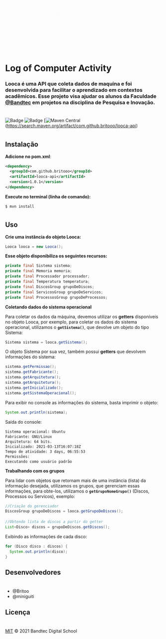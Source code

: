 
[![Looca API](./readme/readmes.gif)]()
# Log of Computer Activity

### **Looca** é uma API que coleta dados de maquina e foi desenvolvida para facilitar o aprendizado em contextos acadêmicos. Esse projeto visa ajudar os alunos da Faculdade [@Bandtec](https://github.com/BandTec) em projetos na disciplina de Pesquisa e Inovação.
# 

![Badge](https://img.shields.io/badge/Code-Java-F76911?&logo=java) 
![Badge](https://img.shields.io/badge/compiler-maven-4c9d1flogo=maven)
[![Maven Central](https://maven-badges.herokuapp.com/maven-central/com.github.nyholmniklas/arithmetic/badge.svg)(https://search.maven.org/artifact/com.github.britooo/looca-api)
#
## Instalação
**Adicione no pom.xml**:
```xml
<dependency>
  <groupId>com.github.britooo</groupId>
  <artifactId>looca-api</artifactId>
  <version>1.0.1</version>
</dependency>
```

**Execute no terminal (linha de comando):**
```
$ mvn install
```
#
## Uso

**Crie uma instância do objeto Looca:**
```java
Looca looca = new Looca();
```

**Esse objeto disponibiliza os seguintes recursos:**

```java
private final Sistema sistema;
private final Memoria memoria;
private final Processador processador;
private final Temperatura temperatura;
private final DiscosGroup grupoDeDiscos;
private final ServicosGroup grupoDeServicos;
private final ProcessosGroup grupoDeProcessos;
```

**Coletando dados do sistema operacional**

Para coletar os dados da máquina, devemos utilizar os **getters** disponíveis no objeto Looca, por exemplo, para coletar os dados do sistema operacional, utilizamos o **```getSistema()```**, que devolve um objeto do tipo Sistema:


```java
Sistema sistema = looca.getSistema();

```
O objeto Sistema por sua vez, também possui **getters** que devolvem informações do sistema:
```java
sistema.getPermissao();
sistema.getFabricante();
sistema.getArquitetura();
sistema.getArquitetura();
sistema.getInicializado();
sistema.getSistemaOperacional();
```

Para exibir no console as informações do sistema, basta imprimir o objeto:
```java
System.out.println(sistema);
```
Saída do console:
```
Sistema operacional: Ubuntu
Fabricante: GNU/Linux
Arquitetura: 64 bits.
Inicializado: 2021-03-13T16:07:18Z
Tempo de atividade: 3 days, 06:55:53
Permissões:
Executando como usuário padrão
```


**Trabalhando com os grupos**

Para lidar com objetos que retornam mais de uma instância (lista) da informação desejada, utilizamos os grupos, que gerenciam essas informações, para obte-los, utilizamos o **```getGrupoNomeGrupo()```** (Discos, Processos ou Servicos), exemplo:

```java
//Criação do gerenciador
DiscosGroup grupoDeDiscos = looca.getGrupoDeDiscos();

//Obtendo lista de discos a partir do getter
List<Disco> discos = grupoDeDiscos.getDiscos();
```
Exibindo as informações de cada disco:

```java
for (Disco disco : discos) {
  System.out.println(disco);
}
```

## Desenvolvedores
#
- @Britoo
- @miniguiti

## Licença
#
[MIT](LICENSE) © 2021 Bandtec Digital School
